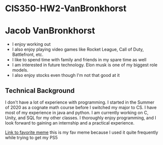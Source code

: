 # CIS350-HW2-VanBronkhorst

# Jacob VanBronkhorst
  * I enjoy working out
  * I also enjoy playing video games like Rocket League, Call of Duty, Battlefront, etc.
  * I like to spend time with family and friends in my spare time as well
  * I am interested in future technology. Elon musk is one of my biggest role models.
  * I also enjoy stocks even though I'm not that good at it
  ## Technical Background
  I don't have a lot of experience with programming. I started in the Summer of 2020 as a cognate math course before I switched my major to CS. I have most of my experience in       java and python. I am currently working on C, Unity, and SQL for my other classes. I thoroughly enjoy programming, and   I look forward to gaining an internship and a practical   experience. 
  
  [Link to favorite meme](http://www.quickmeme.com/img/79/79af6b3bc5b23131ace1d835c402fa444ebd7cfc574c6b040665280337e74d7e.jpg) this is my fav meme because I used it quite frequently while trying to get my PS5
